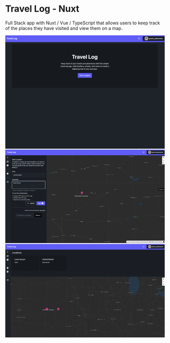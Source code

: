 # Travel Log - Nuxt

Full Stack app with Nuxt / Vue / TypeScript that allows users to keep track of the places they have visited and view them on a map.

![Screen Home](/public/readme/home_travel_log.png)
![Screen Home](/public/readme/inner_travel_log.png)
![Screen Home](/public/readme/travel_log.png)